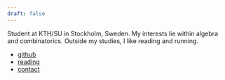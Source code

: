 ```yaml
---
draft: false
---
```


Student at KTH/SU in Stockholm, Sweden. My interests lie within algebra and combinatorics. Outside my studies, I like reading and running. 

- [github](https://github.com/isabeldahlgren)
- [reading](https://en.wikipedia.org/wiki/Superforecasting:_The_Art_and_Science_of_Prediction)
- [contact](mailto:isabel.dahlgren@gmail.com)

